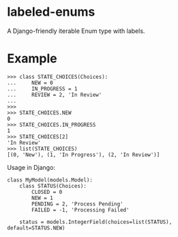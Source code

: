 # labeled-enums

A Django-friendly iterable Enum type with labels.

# Example

```
>>> class STATE_CHOICES(Choices):
...     NEW = 0
...     IN_PROGRESS = 1
...     REVIEW = 2, 'In Review'
...
>>>
>>> STATE_CHOICES.NEW
0
>>> STATE_CHOICES.IN_PROGRESS
1
>>> STATE_CHOICES[2]
'In Review'
>>> list(STATE_CHOICES)
[(0, 'New'), (1, 'In Progress'), (2, 'In Review')]
```

Usage in Django:

```
class MyModel(models.Model):
    class STATUS(Choices):
        CLOSED = 0
        NEW = 1
        PENDING = 2, 'Process Pending'
        FAILED = -1, 'Processing Failed'

    status = models.IntegerField(choices=list(STATUS), default=STATUS.NEW)
```

